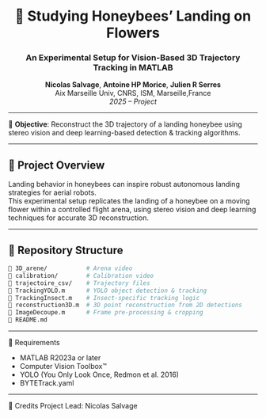 <h1 align="center">🐝 Studying Honeybees’ Landing on Flowers</h1>
<h3 align="center">An Experimental Setup for Vision-Based 3D Trajectory Tracking in MATLAB</h3>

<p align="center">
  <b>Nicolas Salvage</b>, <b>Antoine HP Morice</b>, <b>Julien R Serres</b>  
  <br>
  Aix Marseille Univ, CNRS, ISM, Marseille,France  
  <br>
  <i>2025 – Project</i>
</p>

---

🎯 **Objective**: Reconstruct the 3D trajectory of a landing honeybee using stereo vision and deep learning-based detection & tracking algorithms.

---

## 🚀 Project Overview

Landing behavior in honeybees can inspire robust autonomous landing strategies for aerial robots.  
This experimental setup replicates the landing of a honeybee on a moving flower within a controlled flight arena, using stereo vision and deep learning techniques for accurate 3D reconstruction.

---

## 📂 Repository Structure

```bash
📁 3D_arene/           # Arena video
📁 calibration/        # Calibration video
📁 trajectoire_csv/    # Trajectory files
📄 TrackingYOLO.m      # YOLO object detection & tracking
📄 TrackingInsect.m    # Insect-specific tracking logic
📄 reconstruction3D.m  # 3D point reconstruction from 2D detections
📄 ImageDecoupe.m      # Frame pre-processing & cropping
📄 README.md

```
---
🧰 Requirements

- MATLAB R2023a or later
- Computer Vision Toolbox™
- YOLO (You Only Look Once, Redmon et al. 2016) 
- BYTETrack.yaml 

---

👤 Credits
Project Lead: Nicolas Salvage
